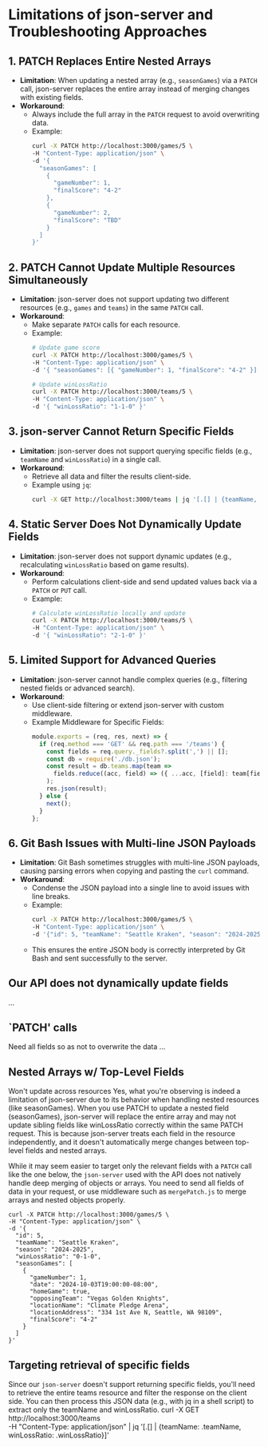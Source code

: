 # Limitations of json-server and Troubleshooting Approaches

## 1. PATCH Replaces Entire Nested Arrays
- **Limitation**: When updating a nested array (e.g., `seasonGames`) via a `PATCH` call, json-server replaces the entire array instead of merging changes with existing fields.
- **Workaround**:
  - Always include the full array in the `PATCH` request to avoid overwriting data.
  - Example:
    ```bash
    curl -X PATCH http://localhost:3000/games/5 \
    -H "Content-Type: application/json" \
    -d '{
      "seasonGames": [
        {
          "gameNumber": 1,
          "finalScore": "4-2"
        },
        {
          "gameNumber": 2,
          "finalScore": "TBD"
        }
      ]
    }'
    ```

## 2. PATCH Cannot Update Multiple Resources Simultaneously
- **Limitation**: json-server does not support updating two different resources (e.g., `games` and `teams`) in the same `PATCH` call.
- **Workaround**:
  - Make separate `PATCH` calls for each resource.
  - Example:
    ```bash
    # Update game score
    curl -X PATCH http://localhost:3000/games/5 \
    -H "Content-Type: application/json" \
    -d '{ "seasonGames": [{ "gameNumber": 1, "finalScore": "4-2" }] }'

    # Update winLossRatio
    curl -X PATCH http://localhost:3000/teams/5 \
    -H "Content-Type: application/json" \
    -d '{ "winLossRatio": "1-1-0" }'
    ```

## 3. json-server Cannot Return Specific Fields
- **Limitation**: json-server does not support querying specific fields (e.g., `teamName` and `winLossRatio`) in a single call.
- **Workaround**:
  - Retrieve all data and filter the results client-side.
  - Example using `jq`:
    ```bash
    curl -X GET http://localhost:3000/teams | jq '[.[] | {teamName, winLossRatio}]'
    ```

## 4. Static Server Does Not Dynamically Update Fields
- **Limitation**: json-server does not support dynamic updates (e.g., recalculating `winLossRatio` based on game results).
- **Workaround**:
  - Perform calculations client-side and send updated values back via a `PATCH` or `PUT` call.
  - Example:
    ```bash
    # Calculate winLossRatio locally and update
    curl -X PATCH http://localhost:3000/teams/5 \
    -H "Content-Type: application/json" \
    -d '{ "winLossRatio": "2-1-0" }'
    ```

## 5. Limited Support for Advanced Queries
- **Limitation**: json-server cannot handle complex queries (e.g., filtering nested fields or advanced search).
- **Workaround**:
  - Use client-side filtering or extend json-server with custom middleware.
  - Example Middleware for Specific Fields:
    ```javascript
    module.exports = (req, res, next) => {
      if (req.method === 'GET' && req.path === '/teams') {
        const fields = req.query._fields?.split(',') || [];
        const db = require('./db.json');
        const result = db.teams.map(team =>
          fields.reduce((acc, field) => ({ ...acc, [field]: team[field] }), {})
        );
        res.json(result);
      } else {
        next();
      }
    };
    ```
## 6. Git Bash Issues with Multi-line JSON Payloads

- **Limitation**: Git Bash sometimes struggles with multi-line JSON payloads, causing parsing errors when copying and pasting the `curl` command.
- **Workaround**:
  - Condense the JSON payload into a single line to avoid issues with line breaks.
  - Example: 
    ```bash
    curl -X PATCH http://localhost:3000/games/5 \
    -H "Content-Type: application/json" \
    -d '{"id": 5, "teamName": "Seattle Kraken", "season": "2024-2025", "seasonGames": [{"gameNumber": 1, "date": "2024-10-03T19:00:00-08:00", "homeGame": true, "opposingTeam": "Vegas Golden Knights", "locationName": "Climate Pledge Arena", "locationAddress": "334 1st Ave N, Seattle, WA 98109", "finalScore": "5-3"}, {"gameNumber": 2, "date": "2024-10-07T19:00:00-08:00", "homeGame": false, "opposingTeam": "Calgary Flames", "locationName": "Scotiabank Saddledome", "locationAddress": "555 Saddledome Rise SE, Calgary, AB T2G 2W1", "finalScore": "2-1"}, {"gameNumber": null, "date": null, "homeGame": null, "opposingTeam": null, "locationName": null, "locationAddress": null, "finalScore": null}]}'
    ```
  - This ensures the entire JSON body is correctly interpreted by Git Bash and sent successfully to the server.


## Our API does not dynamically update fields
...

## `PATCH' calls
Need all fields so as not to overwrite the data
...

## Nested Arrays w/ Top-Level Fields
Won't update across resources
Yes, what you're observing is indeed a limitation of json-server due to its behavior when handling nested resources (like seasonGames). When you use PATCH to update a nested field (seasonGames), json-server will replace the entire array and may not update sibling fields like winLossRatio correctly within the same PATCH request. This is because json-server treats each field in the resource independently, and it doesn't automatically merge changes between top-level fields and nested arrays.

While it may seem easier to target only the relevant fields with a `PATCH` call like the one below, the `json-server` used with the API does not natively handle deep merging of objects or arrays. You need to send all fields of data in your request, or use middleware such as `mergePatch.js` to merge arrays and nested objects properly. 

```shell
curl -X PATCH http://localhost:3000/games/5 \
-H "Content-Type: application/json" \
-d '{
  "id": 5,
  "teamName": "Seattle Kraken",
  "season": "2024-2025",
  "winLossRatio": "0-1-0",
  "seasonGames": [
    {
      "gameNumber": 1,
      "date": "2024-10-03T19:00:00-08:00",
      "homeGame": true,
      "opposingTeam": "Vegas Golden Knights",
      "locationName": "Climate Pledge Arena",
      "locationAddress": "334 1st Ave N, Seattle, WA 98109",
      "finalScore": "4-2"
    }
  ]
}'
```

## Targeting retrieval of specific fields
Since our `json-server` doesn't support returning specific fields, you'll need to retrieve the entire teams resource and filter the response on the client side.
You can then process this JSON data (e.g., with jq in a shell script) to extract only the teamName and winLossRatio.
curl -X GET http://localhost:3000/teams \
-H "Content-Type: application/json" | jq '[.[] | {teamName: .teamName, winLossRatio: .winLossRatio}]'


